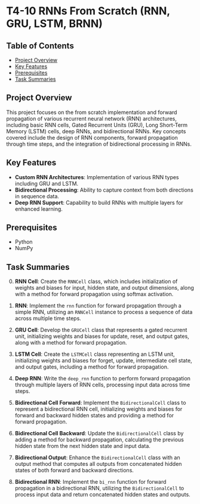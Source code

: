 # T4-10 RNNs From Scratch (RNN, GRU, LSTM, BRNN)

## Table of Contents
- [Project Overview](#project-overview)
- [Key Features](#key-features)
- [Prerequisites](#prerequisites)
- [Task Summaries](#task-summaries)

## Project Overview

This project focuses on the from scratch implementation and forward propagation of various recurrent neural network (RNN) architectures, including basic RNN cells, Gated Recurrent Units (GRU), Long Short-Term Memory (LSTM) cells, deep RNNs, and bidirectional RNNs. Key concepts covered include the design of RNN components, forward propagation through time steps, and the integration of bidirectional processing in RNNs.

## Key Features

- **Custom RNN Architectures**: Implementation of various RNN types including GRU and LSTM.
- **Bidirectional Processing**: Ability to capture context from both directions in sequence data.
- **Deep RNN Support**: Capability to build RNNs with multiple layers for enhanced learning.

## Prerequisites

- Python
- NumPy

## Task Summaries

0. **RNN Cell**: Create the `RNNCell` class, which includes initialization of weights and biases for input, hidden state, and output dimensions, along with a method for forward propagation using softmax activation.

1. **RNN**: Implement the `rnn` function for forward propagation through a simple RNN, utilizing an `RNNCell` instance to process a sequence of data across multiple time steps.

2. **GRU Cell**: Develop the `GRUCell` class that represents a gated recurrent unit, initializing weights and biases for update, reset, and output gates, along with a method for forward propagation.

3. **LSTM Cell**: Create the `LSTMCell` class representing an LSTM unit, initializing weights and biases for forget, update, intermediate cell state, and output gates, including a method for forward propagation.

4. **Deep RNN**: Write the `deep_rnn` function to perform forward propagation through multiple layers of RNN cells, processing input data across time steps.

5. **Bidirectional Cell Forward**: Implement the `BidirectionalCell` class to represent a bidirectional RNN cell, initializing weights and biases for forward and backward hidden states and providing a method for forward propagation.

6. **Bidirectional Cell Backward**: Update the `BidirectionalCell` class by adding a method for backward propagation, calculating the previous hidden state from the next hidden state and input data.

7. **Bidirectional Output**: Enhance the `BidirectionalCell` class with an output method that computes all outputs from concatenated hidden states of both forward and backward directions.

8. **Bidirectional RNN**: Implement the `bi_rnn` function for forward propagation in a bidirectional RNN, utilizing the `BidirectionalCell` to process input data and return concatenated hidden states and outputs.
